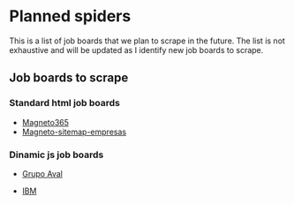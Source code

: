# Planned spiders

This is a list of job boards that we plan to scrape in the future. The list is not exhaustive and will be updated as I identify new job boards to scrape.

## Job boards to scrape

### Standard html job boards

- [Magneto365](https://www.magneto365.com/co/empresas/)
- [Magneto-sitemap-empresas](https://sitemaps.magneto365.com/sitemap-jobsites.xml)

### Dinamic js job boards

- [Grupo Aval](https://career17.sapsf.com/career?company=atodahoras&career%5fns=job%5flisting%5fsummary&navBarLevel=JOB%5fSEARCH&site=VjItaHJ4VmtnZEVBOWFWWnB1V2tIMmtRZz09&_s.crb=iTzVgD4C72fvRMI6e%2bavYRNLfzk7iGOLh49O0i49n8U%3d)

<!-- meta={
   ...:                     "playwright": True,
   ...:                     "playwright_include_page": True,
   ...:                     "playwright_page_methods": [
   ...:                     PageMethod("wait_for_selector", "a.jobTitle"),
   ...:                         PageMethod("evaluate", "window.scrollTo(0, document.body.scrollHeight)"),
   ...:                         PageMethod("wait_for_timeout", 10*1000),],
   ...:                         }) -->

- [IBM](https://www.ibm.com/careers/search?field_keyword_05[0]=Colombia&sort=dcdate_desc)
